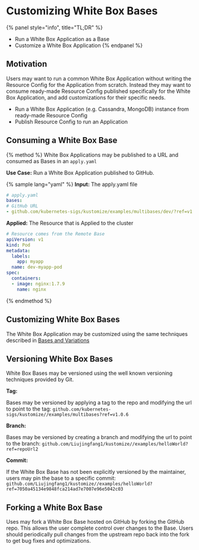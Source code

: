# Customizing White Box Bases

{% panel style="info", title="TL;DR" %}
- Run a White Box Application as a Base
- Customize a White Box Application
{% endpanel %}

## Motivation

Users may want to run a common White Box Application without writing the Resource Config
for the Application from scratch.  Instead they may want to consume ready-made Resource
Config published specifically for the White Box Application, and add customizations for
their specific needs.

- Run a White Box Application (e.g. Cassandra, MongoDB) instance from ready-made Resource Config
- Publish Resource Config to run an Application

## Consuming a White Box Base

{% method %}
White Box Applications may be published to a URL and consumed as Bases in an `apply.yaml`

**Use Case:** Run a White Box Application published to GitHub.

{% sample lang="yaml" %}
**Input:** The apply.yaml file

```yaml
# apply.yaml
bases:
# GitHub URL
- github.com/kubernetes-sigs/kustomize/examples/multibases/dev/?ref=v1.0.6
```

**Applied:** The Resource that is Applied to the cluster

```yaml
# Resource comes from the Remote Base
apiVersion: v1
kind: Pod
metadata:
  labels:
    app: myapp
  name: dev-myapp-pod
spec:
  containers:
  - image: nginx:1.7.9
    name: nginx
```
{% endmethod %}

## Customizing White Box Bases

The White Box Application may be customized using the same techniques described in
[Bases and Variations](project_variants.md)

## Versioning White Box Bases

White Box Bases may be versioned using the well known versioning techniques provided by Git.

**Tag:**

Bases may be versioned by applying a tag to the repo and modifying the url to point to the tag: 
`github.com/kubernetes-sigs/kustomize//examples/multibases?ref=v1.0.6`

**Branch:**

Bases may be versioned by creating a branch and modifying the url to point to the branch: 
`github.com/Liujingfang1/kustomize//examples/helloWorld?ref=repoUrl2`

**Commit:**

If the White Box Base has not been explicitly versioned by the maintainer, users may pin the
base to a specific commit: 
`github.com/Liujingfang1/kustomize//examples/helloWorld?ref=7050a45134e9848fca214ad7e7007e96e5042c03`

## Forking a White Box Base

Uses may fork a White Box Base hosted on GitHub by forking the GitHub repo.  This allows the user
complete control over changes to the Base.  Users should periodically pull changes from the
upstream repo back into the fork to get bug fixes and optimizations.


